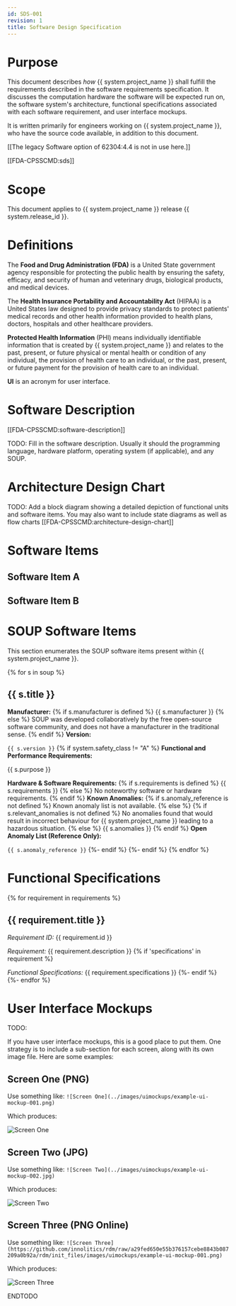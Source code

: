 ```yaml
---
id: SDS-001
revision: 1
title: Software Design Specification
---
```


# Purpose

This document describes *how* {{ system.project_name }} shall fulfill the requirements described in the software requirements specification. It discusses the computation hardware the software will be expected run on, the software system's architecture, functional specifications associated with each software requirement, and user interface mockups.

It is written primarily for engineers working on {{ system.project_name }}, who have the source code available, in addition to this document.

[[The legacy Software option of 62304:4.4 is not in use here.]]

[[FDA-CPSSCMD:sds]]

# Scope

This document applies to {{ system.project_name }} release {{ system.release_id }}.

# Definitions

The **Food and Drug Administration (FDA)** is a United State government agency responsible for protecting the public health by ensuring the safety, efficacy, and security of human and veterinary drugs, biological products, and medical devices.

The **Health Insurance Portability and Accountability Act** (HIPAA) is a United States law designed to provide privacy standards to protect patients' medical records and other health information provided to health plans, doctors, hospitals and other healthcare providers.

**Protected Health Information** (PHI) means individually identifiable information that is created by {{ system.project_name }} and relates to the past, present, or future physical or mental health or condition of any individual, the provision of health care to an individual, or the past, present, or future payment for the provision of health care to an individual.

**UI** is an acronym for user interface.

# Software Description

[[FDA-CPSSCMD:software-description]]

TODO: Fill in the software description. Usually it should the programming language, hardware platform, operating system (if applicable), and any SOUP.

# Architecture Design Chart

TODO: Add a block diagram showing a detailed depiction of functional units and software items.  You may also want to include state diagrams as well as flow charts [[FDA-CPSSCMD:architecture-design-chart]]

# Software Items

## Software Item A

## Software Item B

# SOUP Software Items

This section enumerates the SOUP software items present within {{ system.project_name }}.

{% for s in soup %}
## {{ s.title }}

**Manufacturer:**
{% if s.manufacturer is defined %}
{{ s.manufacturer }}
{% else %}
SOUP was developed collaboratively by the free open-source software community, and does not have a manufacturer in the traditional sense.
{% endif %}
**Version:**

`{{ s.version }}`
{% if system.safety_class != "A" %}
**Functional and Performance Requirements:**

{{ s.purpose }}

**Hardware & Software Requirements:**
{% if s.requirements is defined %}
{{ s.requirements }}
{% else %}
No noteworthy software or hardware requirements.
{% endif %}
**Known Anomalies:**
{% if s.anomaly_reference is not defined %}
Known anomaly list is not available.
{% else %}
{% if s.relevant_anomalies is not defined %}
No anomalies found that would result in incorrect behaviour for {{ system.project_name }} leading to a hazardous situation.
{% else %}
{{ s.anomalies }}
{% endif %}
**Open Anomaly List (Reference Only):**

`{{ s.anomaly_reference }}`
{%- endif %}
{%- endif %}
{% endfor %}

# Functional Specifications
{% for requirement in requirements %}
## {{ requirement.title }}

*Requirement ID:* {{ requirement.id }}

*Requirement:* {{ requirement.description }}
{% if 'specifications' in requirement %}

*Functional Specifications:*
{{ requirement.specifications }}
{%- endif %}
{%- endfor %}

# User Interface Mockups

TODO: 

If you have user interface mockups, this is a good place to put them. One strategy is to include a sub-section for each screen, along with its own image file. Here are some examples:

## Screen One (PNG)

Use something like: `![Screen One](../images/uimockups/example-ui-mockup-001.png)`

Which produces:

![Screen One](./images/uimockups/example-ui-mockup-001.png)

## Screen Two (JPG)

Use something like: `![Screen Two](../images/uimockups/example-ui-mockup-002.jpg)`

Which produces:

![Screen Two](./images/uimockups/example-ui-mockup-002.jpg)

## Screen Three (PNG Online)

Use something like: `![Screen Three](https://github.com/innolitics/rdm/raw/a29fed650e55b376157cebe8843b087209a0b92a/rdm/init_files/images/uimockups/example-ui-mockup-001.png)`

Which produces:

![Screen Three](https://github.com/innolitics/rdm/raw/a29fed650e55b376157cebe8843b087209a0b92a/rdm/init_files/images/uimockups/example-ui-mockup-001.png)

ENDTODO
